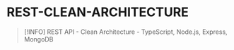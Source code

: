 # REST-CLEAN-ARCHITECTURE

> [!INFO]
> REST API - Clean Architecture - TypeScript, Node.js, Express, MongoDB
